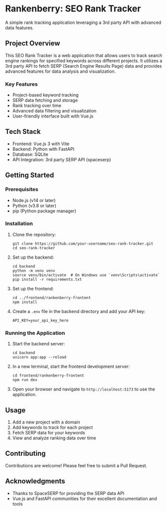 # Rankenberry: SEO Rank Tracker

A simple rank tracking application leveraging a 3rd party API with advanced data features.

## Project Overview

This SEO Rank Tracker is a web application that allows users to track search engine rankings for specified keywords across different projects. It utilizes a 3rd party API to fetch SERP (Search Engine Results Page) data and provides advanced features for data analysis and visualization.

### Key Features

- Project-based keyword tracking
- SERP data fetching and storage
- Rank tracking over time
- Advanced data filtering and visualization
- User-friendly interface built with Vue.js

## Tech Stack

- Frontend: Vue.js 3 with Vite
- Backend: Python with FastAPI
- Database: SQLite
- API Integration: 3rd party SERP API (spaceserp)

## Getting Started

### Prerequisites

- Node.js (v14 or later)
- Python (v3.8 or later)
- pip (Python package manager)

### Installation

1. Clone the repository:
   ```
   git clone https://github.com/your-username/seo-rank-tracker.git
   cd seo-rank-tracker
   ```

2. Set up the backend:
   ```
   cd backend
   python -m venv venv
   source venv/bin/activate  # On Windows use `venv\Scripts\activate`
   pip install -r requirements.txt
   ```

3. Set up the frontend:
   ```
   cd ../frontend/rankenberry-frontent
   npm install
   ```

4. Create a `.env` file in the backend directory and add your API key:
   ```
   API_KEY=your_api_key_here
   ```

### Running the Application

1. Start the backend server:
   ```
   cd backend
   uvicorn app:app --reload
   ```

2. In a new terminal, start the frontend development server:
   ```
   cd frontend/rankenberry-frontent
   npm run dev
   ```

3. Open your browser and navigate to `http://localhost:5173` to use the application.

## Usage

1. Add a new project with a domain
2. Add keywords to track for each project
3. Fetch SERP data for your keywords
4. View and analyze ranking data over time

## Contributing

Contributions are welcome! Please feel free to submit a Pull Request.

## Acknowledgments

- Thanks to SpaceSERP for providing the SERP data API
- Vue.js and FastAPI communities for their excellent documentation and tools
